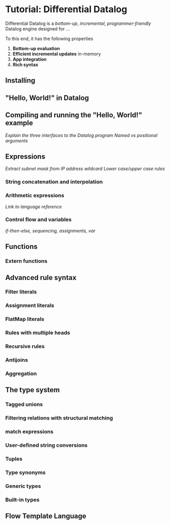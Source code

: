# Tutorial: Differential Datalog

Differential Datalog is a *bottom-up*, *incremental*, *programmer-friendly* Datalog engine designed for ...

To this end, it has the following properties

1. **Bottom-up evaluation**
1. **Efficient incremental updates** in-memory
1. **App integration**
1. **Rich syntax**

## Installing

## "Hello, World!" in Datalog

## Compiling and running the "Hello, World!" example

*Explain the three interfaces to the Datalog program*
*Named vs positional arguments*

## Expressions

*Extract subnet mask from IP address*
*wildcard*
*Lower case/upper case rules*

### String concatenation and interpolation

### Arithmetic expressions

*Link to language reference*

### Control flow and variables

*if-then-else, sequencing, assignments, var*

## Functions

### Extern functions

## Advanced rule syntax

### Filter literals

### Assignment literals

### FlatMap literals

### Rules with multiple heads

### Recursive rules

### Antijoins

### Aggregation

## The type system

### Tagged unions

### Filtering relations with structural matching

### match expressions

### User-defined string conversions

### Tuples

### Type synonyms

### Generic types

### Built-in types

## Flow Template Language

